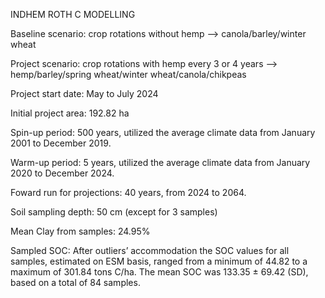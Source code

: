 INDHEM
ROTH C MODELLING

Baseline scenario: crop rotations without hemp --> canola/barley/winter wheat

Project scenario: crop rotations with hemp every 3 or 4 years --> hemp/barley/spring wheat/winter wheat/canola/chikpeas

Project start date:	May to July 2024

Initial project area:	192.82 ha


Spin-up period: 500 years, utilized the average climate data from January 2001 to December 2019. 

Warm-up period: 5 years, utilized the average climate data from January 2020 to December 2024. 

Foward run for projections: 40 years, from 2024 to 2064.


Soil sampling depth:	50 cm (except for 3 samples)

Mean Clay from samples:	24.95%

Sampled SOC: After outliers’ accommodation the SOC values for all samples, estimated on ESM basis, ranged from a minimum of 44.82 to a maximum of 301.84 tons C/ha. The mean SOC was 133.35 ± 69.42 (SD), based on a total of 84 samples.
